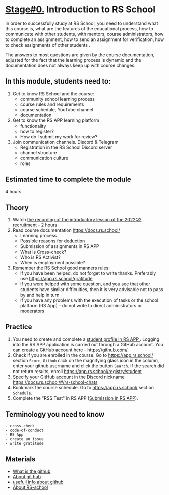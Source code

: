# [Stage#0.](../../) Introduction to RS School

In order to successfully study at RS School, you need to understand what this course is, what are the features of the educational process, how to communicate with other students, with mentors, course administrators, how to complete an assignment, how to send an assignment for verification, how to check assignments of other students .

The answers to most questions are given by the course documentation, adjusted for the fact that the learning process is dynamic and the documentation does not always keep up with course changes.

## In this module, students need to:
1. Get to know RS School and the course:
   - community school learning process
   - course rules and requirements
   - course schedule, YouTube channel
   - documentation
2. Get to know the RS APP learning platform
    - functionality
    - how to register?
    - How do I submit my work for review?
3. Join communication channels. Discord & Telegram
    - Registration in the RS School Discord server
    - channel structure
    - communication culture
    - roles

## Estimated time to complete the module
4 hours

## Theory
1. Watch  [the recording of the introductory lesson of the 2022Q2 recruitment](https://www.youtube.com/watch?v=Yk-rick3Gno&list=PLzLiprpVuH8dc2dW4zmKqRD3TQOp5ufr9&ab_channel=RollingScopesSchool) - 2 hours
2. Read course documentation https://docs.rs.school/
    - Learning process
    - Possible reasons for deduction
    - Submission of assignments in RS APP
    - What is Cross-check?
    - Who is RS Activist?
    - When is employment possible?
3. Remember the RS School good manners rules:
   - If you have been helped, do not forget to write thanks. Preferably use https://app.rs.school/gratitude
   - If you were helped with some question, and you see that other students have similar difficulties, then it is very advisable not to pass by and help in turn
   - If you have any problems with the execution of tasks or the school platform (RS App) - do not write to direct administrators or moderators

## Practice
1. You need to create and complete a [student profile in RS APP ](https://app.rs.school/profile). Logging into the RS APP application is carried out through a GitHub account. You can create a GitHub account here - https://github.com/.
2. Check if you are enrolled in the course. Go to https://app.rs.school/ section  `Score`, `Github` click on the magnifying glass icon in the column, enter your github username and click the button `Search`. If the search did not return results, enroll https://app.rs.school/registry/student
3. Specify your GitHub account in the Discord nickname https://docs.rs.school/#/rs-school-chats
4. Bookmark the course schedule. Go to https://app.rs.school/ section  `Schedule`.
5. Complete the "RSS Test" in RS APP ([Submission in RS APP](https://docs.rs.school/#/en/cross-check-flow?id=step-1-submitting-your-work-for-review)).

## Terminology you need to know
    - сross-check
    - code-of-conduct
    - RS App
    - create an issue
    - write gratitude

## Materials
   - [What is the github](https://www.youtube.com/watch?v=BUE2LaSzijM&ab_channel=CodeInstitute)
   - [About git hub](https://docs.github.com/en/get-started/quickstart/hello-world)
   - [usefull info about github](https://www.simplilearn.com/tutorials/git-tutorial/what-is-github)
   - [About RS-school](https://www.youtube.com/watch?v=_9ujuerx1M0&list=PLzLiprpVuH8f6xbduCGPxsASSeZAahaKj)

